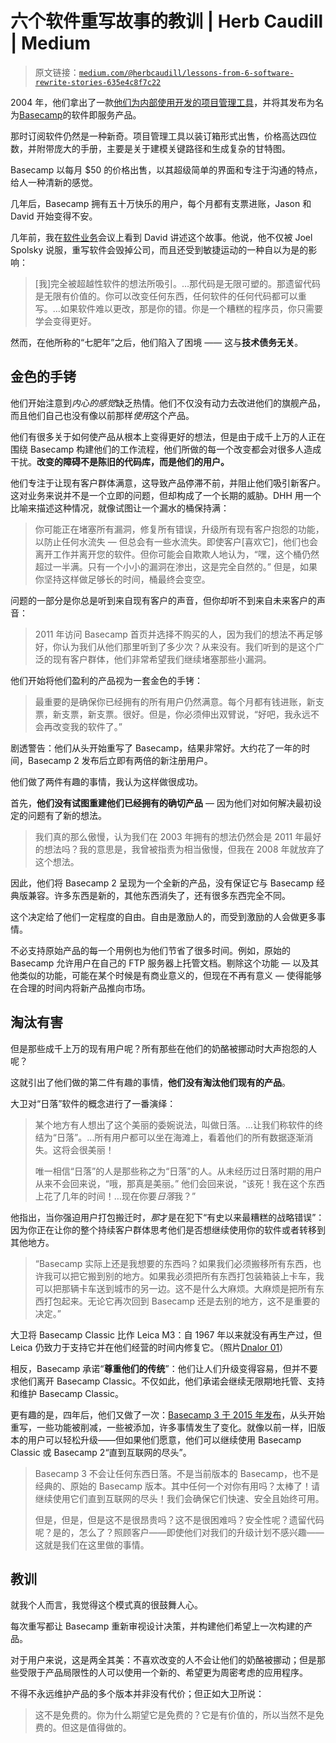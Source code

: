 # 六个软件重写故事的教训 | Herb Caudill | Medium

> 原文链接：[`medium.com/@herbcaudill/lessons-from-6-software-rewrite-stories-635e4c8f7c22`](https://medium.com/@herbcaudill/lessons-from-6-software-rewrite-stories-635e4c8f7c22)

2004 年，他们拿出了一款[他们为内部使用开发的项目管理工具](https://basecamp.com/about/story)，并将其发布为名为[Basecamp](https://signalvnoise.com/archives/000542.php)的软件即服务产品。

那时订阅软件仍然是一种新奇。项目管理工具以装订箱形式出售，价格高达四位数，并附带庞大的手册，主要是关于建模关键路径和生成复杂的甘特图。

Basecamp 以每月 $50 的价格出售，以其超级简单的界面和专注于沟通的特点，给人一种清新的感觉。

几年后，Basecamp 拥有五十万快乐的用户，每个月都有支票进账，Jason 和 David 开始变得不安。

几年前，我在[软件业务](http://www.businessofsoftware.org)会议上看到 David 讲述这个故事。他说，他不仅被 Joel Spolsky 说服，重写软件会毁掉公司，而且还受到敏捷运动的一种自以为是的影响：

> [我]完全被超越性软件的想法所吸引。…那代码是无限可塑的。那遗留代码是无限有价值的。你可以改变任何东西，任何软件的任何代码都可以重写。…如果软件难以更改，那是你的错。你是一个糟糕的程序员，你只需要学会变得更好。

然而，在他所称的“七肥年”之后，他们陷入了困境 —— 这与**技术债务无关**。

## 金色的手铐

他们开始注意到*内心的感觉*缺乏热情。他们不仅没有动力去改进他们的旗舰产品，而且他们自己也没有像以前那样*使用*这个产品。

他们有很多关于如何使产品从根本上变得更好的想法，但是由于成千上万的人正在围绕 Basecamp 构建他们的工作流程，他们所做的每一个改变都会对很多人造成干扰。**改变的障碍不是陈旧的代码库，而是他们的用户。**

他们专注于让现有客户群体满意，这导致产品停滞不前，并阻止他们吸引新客户。这对业务来说并不是一个立即的问题，但却构成了一个长期的威胁。DHH 用一个比喻来描述这种情况，就像试图让一个漏水的桶保持满：

> 你可能正在堵塞所有漏洞，修复所有错误，升级所有现有客户抱怨的功能，以防止任何水流失 — 但总会有一些水流失。即使客户[喜欢它]，他们也会离开工作并离开您的软件。但你可能会自欺欺人地认为，“嘿，这个桶仍然超过一半满。只有一个小小的漏洞在渗出，这是完全自然的。” 但是，如果你坚持这样做足够长的时间，桶最终会变空。

问题的一部分是你总是听到来自现有客户的声音，但你却听不到来自未来客户的声音：

> 2011 年访问 Basecamp 首页并选择不购买的人，因为我们的想法不再足够好，你认为我们从他们那里听到了多少次？从来没有。我们听到的是这个广泛的现有客户群体，他们非常希望我们继续堵塞那些小漏洞。

他们开始将他们盈利的产品视为一套金色的手铐：

> 最重要的是确保你已经拥有的所有用户仍然满意。每个月都有钱进账，新支票，新支票，新支票。很好。但是，你必须伸出双臂说，“好吧，我永远不会再改变我的软件了。”

剧透警告：他们从头开始重写了 Basecamp，结果非常好。大约花了一年的时间，Basecamp 2 发布后立即有两倍的新注册用户。

他们做了两件有趣的事情，我认为这样做很成功。

首先，**他们没有试图重建他们已经拥有的确切产品** — 因为他们对如何解决最初设定的问题有了新的想法。

> 我们真的那么傲慢，认为我们在 2003 年拥有的想法仍然会是 2011 年最好的想法吗？我的意思是，我曾被指责为相当傲慢，但我在 2008 年就放弃了这个想法。

因此，他们将 Basecamp 2 呈现为一个全新的产品，没有保证它与 Basecamp 经典版兼容。许多东西是新的，其他东西消失了，还有很多东西完全不同。

这个决定给了他们一定程度的自由。自由是激励人的，而受到激励的人会做更多事情。

不必支持原始产品的每一个用例也为他们节省了很多时间。例如，原始的 Basecamp 允许用户在自己的 FTP 服务器上托管文档。剔除这个功能 — 以及其他类似的功能，可能在某个时候是有商业意义的，但现在不再有意义 — 使得能够在合理的时间内将新产品推向市场。

## 淘汰有害

但是那些成千上万的现有用户呢？所有那些在他们的奶酪被挪动时大声抱怨的人呢？

这就引出了他们做的第二件有趣的事情，**他们没有淘汰他们现有的产品**。

大卫对“日落”软件的概念进行了一番演绎：

> 某个地方有人想出了这个美丽的委婉说法，叫做日落。…让我们称软件的终结为“日落”。…所有用户都可以坐在海滩上，看着他们的所有数据逐渐消失。这将会很美丽！
> 
> 唯一相信“日落”的人是那些称之为“日落”的人。从未经历过日落时期的用户从来不会回来说，“哦，那真是美丽。” 他们会回来说，“该死！我在这个东西上花了几年的时间！…现在你要*日落*我？”

他指出，当你强迫用户打包搬迁时，*那*才是在犯下“有史以来最糟糕的战略错误”：因为你正在让你的整个持续客户群体思考他们是否想继续使用你的软件或者转移到其他地方。

> “Basecamp 实际上还是我想要的东西吗？如果我们必须搬移所有东西，也许我可以把它搬到别的地方。如果我必须把所有东西打包装箱装上卡车，我可以把那辆卡车送到城市的另一边。这不是什么大麻烦。大麻烦是把所有东西打包起来。无论它再次回到 Basecamp 还是去别的地方，这不是重要的决定。”

大卫将 Basecamp Classic 比作 Leica M3：自 1967 年以来就没有再生产过，但 Leica 仍致力于支持它并在他们经营的时间内修复它。（照片[Dnalor 01](https://commons.wikimedia.org/w/index.php?curid=27903569)）

相反，Basecamp 承诺“**尊重他们的传统**”：他们让人们升级变得容易，但并不要求他们离开 Basecamp Classic。不仅如此，他们承诺会继续无限期地托管、支持和维护 Basecamp Classic。

更有趣的是，四年后，他们又做了一次：[Basecamp 3 于 2015 年发布](https://signalvnoise.com/posts/3968-launch-basecamp-3)，从头开始重写，一些功能被削减，一些被添加，许多事情发生了变化。就像以前一样，旧版本的用户可以轻松升级——但如果他们愿意，他们可以继续使用 Basecamp Classic 或 Basecamp 2“直到互联网的尽头”。

> Basecamp 3 不会让任何东西日落。不是当前版本的 Basecamp，也不是经典的、原始的 Basecamp 版本。其中任何一个对你有用吗？太棒了！请继续使用它们直到互联网的尽头！我们会确保它们快速、安全且始终可用。
> 
> 但是，但是，但是这不是很昂贵吗？这不是很困难吗？安全性呢？遗留代码呢？是的，怎么了？照顾客户——即使他们对我们的升级计划不感兴趣——这就是我们在这里做的事情。

## 教训

就我个人而言，我觉得这个模式真的很鼓舞人心。

每次重写都让 Basecamp 重新审视设计决策，并构建他们希望上一次构建的产品。

对于用户来说，这是两全其美：不喜欢改变的人不会让他们的奶酪被挪动；但是那些受限于产品局限性的人可以使用一个新的、希望更为周密考虑的应用程序。

不得不永远维护产品的多个版本并非没有代价；但正如大卫所说：

> 这不是免费的。你为什么期望它是免费的？它是有价值的，所以当然不是免费的。但这是值得做的。
